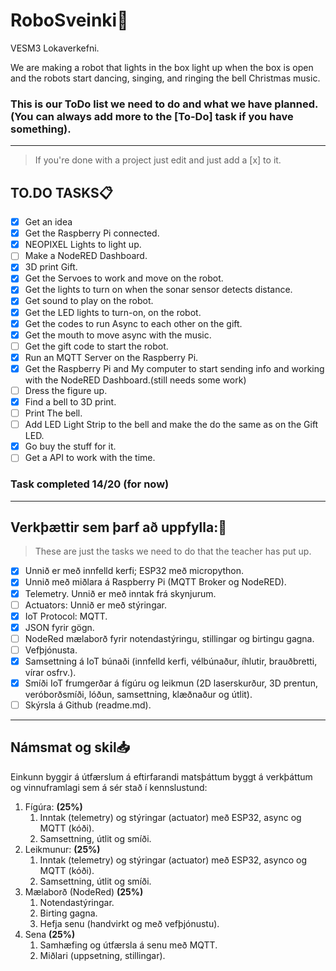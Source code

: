 # RoboSveinki🎅
VESM3 Lokaverkefni.

We are making a robot that lights in the box light up when the box is open and the robots start dancing, singing, and ringing the bell Christmas music.



### This is our ToDo list we need to do and what we have planned.   (You can always add more to the [To-Do] task if you have something).
---
 >If you're done with a project just edit and just add a [x] to it.

## TO.DO TASKS📋
- [x] Get an idea
- [x] Get the Raspberry Pi connected.
- [x] NEOPIXEL Lights to light up.
- [ ] Make a NodeRED Dashboard.
- [x] 3D print Gift.
- [x] Get the Servoes to work and move on the robot.
- [x] Get the lights to turn on when the sonar sensor detects distance.
- [x] Get sound to play on the robot.
- [x] Get the LED lights to turn-on, on the robot.
- [x] Get the codes to run Async to each other on the gift.
- [x] Get the mouth to move async with the music.
- [ ] Get the gift code to start the robot.
- [x] Run an MQTT Server on the Raspberry Pi.
- [x] Get the Raspberry Pi and My computer to start sending info and working with the NodeRED Dashboard.(still needs some work)
- [ ] Dress the figure up.
- [x] Find a bell to 3D print.
- [ ] Print The bell.
- [ ] Add LED Light Strip to the bell and make the do the same as on the Gift LED.
- [x] Go buy the stuff for it.
- [ ] Get a API to work with the time.
### Task completed 14/20 (for now)
---

## Verkþættir sem þarf að uppfylla:📌
> These are just the tasks we need to do that the teacher has put up.


- [x] Unnið er með innfelld kerfi; ESP32 með micropython.
- [x] Unnið með miðlara á Raspberry Pi (MQTT Broker og NodeRED).
- [x] Telemetry. Unnið er með inntak frá skynjurum.
- [ ] Actuators: Unnið er með stýringar.
- [x] IoT Protocol: MQTT. 
- [x] JSON fyrir gögn.
- [ ] NodeRed mælaborð fyrir notendastýringu, stillingar og birtingu gagna. 
- [ ] Vefþjónusta.
- [x] Samsettning á IoT búnaði (innfelld kerfi, vélbúnaður, íhlutir, brauðbretti, vírar osfrv.).
- [x] Smíði IoT frumgerðar á fígúru og leikmun (2D laserskurður, 3D prentun, veróborðsmíði, lóðun, samsettning, klæðnaður og útlit).
- [ ] Skýrsla á Github (readme.md).

---

## Námsmat og skil📥

Einkunn byggir á útfærslum á eftirfarandi matsþáttum byggt á verkþáttum og vinnuframlagi sem á sér stað í kennslustund:

1. Fígúra: **(25%)**
   1. Inntak (telemetry) og stýringar (actuator) með ESP32, async og MQTT (kóði). 
   1. Samsettning, útlit og smíði.
1. Leikmunur: **(25%)**
   1. Inntak (telemetry) og stýringar (actuator) með ESP32, asynco og MQTT (kóði). 
   1. Samsettning, útlit og smíði.
1. Mælaborð (NodeRed) **(25%)**
   1. Notendastýringar.
   1. Birting gagna.
   1. Hefja senu (handvirkt og með vefþjónustu).
1. Sena **(25%)**
   1. Samhæfing og útfærsla á senu með MQTT.
   1. Miðlari (uppsetning, stillingar).  
